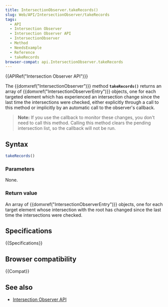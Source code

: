 ```yaml
---
title: IntersectionObserver.takeRecords()
slug: Web/API/IntersectionObserver/takeRecords
tags:
  - API
  - Intersection Observer
  - Intersection Observer API
  - IntersectionObserver
  - Method
  - NeedsExample
  - Reference
  - takeRecords
browser-compat: api.IntersectionObserver.takeRecords
---
```

{{APIRef("Intersection Observer API")}}

The {{domxref("IntersectionObserver")}} method
**`takeRecords()`** returns an array of
{{domxref("IntersectionObserverEntry")}} objects, one for each targeted element which
has experienced an intersection change since the last time the intersections were
checked, either explicitly through a call to this method or implicitly by an automatic
call to the observer's callback.

> **Note:** If you use the callback to monitor these changes, you don't
> need to call this method. Calling this method clears the pending intersection list, so
> the callback will not be run.

## Syntax

```js
takeRecords()
```

### Parameters

None.

### Return value

An array of {{domxref("IntersectionObserverEntry")}} objects, one for each target
element whose intersection with the root has changed since the last time the
intersections were checked.

## Specifications

{{Specifications}}

## Browser compatibility

{{Compat}}

## See also

- [Intersection Observer
  API](/en-US/docs/Web/API/Intersection_Observer_API)

